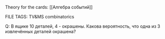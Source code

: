 
Theory for the cards: [[Алгебра событий]]

FILE TAGS: TV&MS combinatorics

Q: В ящике 10 деталей, 4 - окрашены. Какова вероятность, что одна из 3 извлечённых деталей окрашена?